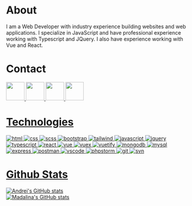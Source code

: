 # About
I am a Web Developer with industry experience building websites and web applications. I specialize in JavaScript and have professional experience working with Typescript and JQuery. I also have experience working with Vue and React.

# Contact
<a href = "mailto:pintilieandreiliviu@gmail.com">
  <img src="https://logodownload.org/wp-content/uploads/2018/03/gmail-logo-16.png" width="auto" height="50px"> 

<a target="_blank" href="https://linkedin.com/in/andrei-pintilie-061204199">
  <img src="https://nepa.com/wp-content/uploads/2017/09/linkedin-logo.png" width="auto" height="50px"> 

<a target="_blank" href="https://instagram.com/andreiliviuu/">
  <img src="https://upload.wikimedia.org/wikipedia/commons/thumb/e/e7/Instagram_logo_2016.svg/1200px-Instagram_logo_2016.svg.png" width="auto" height="50px"> 

<a target="_blank" href="https://facebook.com/pintilieandreiliviu/">
  <img src="https://www.facebook.com/images/fb_icon_325x325.png" width="auto" height="50px">

# Technologies

![html](https://img.shields.io/badge/Language-HTML5-ff8000?style=for-the-badge&logo=html&logoColor=white)
![css](https://img.shields.io/badge/Language-CSS3-264de4?style=for-the-badge&logo=html&logoColor=white)
![scss](https://img.shields.io/badge/Preprocessor-SCSS-C96195?style=for-the-badge&logo=html&logoColor=white)
![bootstrap](https://img.shields.io/badge/Framework-Bootstrap-7952B3?style=for-the-badge&logo=html&logoColor=white)
![tailwind](https://img.shields.io/badge/Framework-Tailwind-16becb?style=for-the-badge&logo=html&logoColor=white)
![javascript](https://img.shields.io/badge/Language-Javascript-F7DF1E?style=for-the-badge&logo=html&logoColor=white)
![jquery](https://img.shields.io/badge/Library-JQuery-0864A7?style=for-the-badge&logo=html&logoColor=white)
![typescript](https://img.shields.io/badge/Superset-Typescript-007acc?style=for-the-badge&logo=html&logoColor=white)
![react](https://img.shields.io/badge/Framework-React-0864A7?style=for-the-badge&logo=html&logoColor=white)
![vue](https://img.shields.io/badge/Framework-Vue-3FB27F?style=for-the-badge&logo=html&logoColor=white)
![vuex](https://img.shields.io/badge/Library-VueX-33475B?style=for-the-badge&logo=html&logoColor=white)
![vuetify](https://img.shields.io/badge/Library-Vuetify-7bc6ff?style=for-the-badge&logo=html&logoColor=white)
![mongodb](https://img.shields.io/badge/Language-MongoDB-4DB33D?style=for-the-badge&logo=html&logoColor=white)
![mysql](https://img.shields.io/badge/Language-MySQL-00758F?style=for-the-badge&logo=html&logoColor=white)
![express](https://img.shields.io/badge/Framework-Express-ff8000?style=for-the-badge&logo=html&logoColor=white)
![postman](https://img.shields.io/badge/Tool-Postman-ff6c37?style=for-the-badge&logo=html&logoColor=white)
![vscode](https://img.shields.io/badge/Tool-VSCode-2981b9?style=for-the-badge&logo=html&logoColor=white)
![phpstorm](https://img.shields.io/badge/Tool-PHPStorm-2981b9?style=for-the-badge&logo=html&logoColor=white)
![git](https://img.shields.io/badge/Tool-Git-809bc8?style=for-the-badge&logo=html&logoColor=white)
![svn](https://img.shields.io/badge/Tool-SVN-E84E31?style=for-the-badge&logo=html&logoColor=white)

# Github Stats

![Andrei's GitHub stats](https://github-readme-stats.vercel.app/api/top-langs/?username=andreipintilie&layout=compact)  
![Madalina's GitHub stats](https://github-readme-stats.vercel.app/api?username=andreipintilie&show_icons=true&theme=dark)
